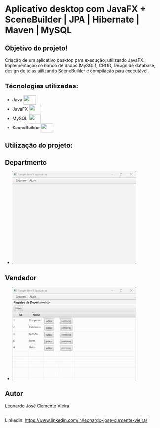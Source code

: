 # Aplicativo desktop com JavaFX + SceneBuilder | JPA | Hibernate | Maven | MySQL 
## Objetivo do projeto!
Criação de um aplicativo desktop para execução, utilizando JavaFX.
Implementação do banco de dados (MySQL), CRUD, 
Design de database, design de telas utilizando SceneBuilder e compilação para executável. 
## Técnologias utilizadas:
- Java <img align="center" height="30" width="40" src="https://cdn.jsdelivr.net/gh/devicons/devicon/icons/java/java-original.svg" />
- JavaFX <img align="center" height="30" width="40" src="https://matruskan.files.wordpress.com/2013/08/javafx_logo_color_1r.jpg" /> 
- MySQL <img align="center" height="30" width="40" src="https://cdn.jsdelivr.net/gh/devicons/devicon/icons/mysql/mysql-plain.svg" />
- SceneBuilder <img align="center" height="30" width="40" src="https://i0.wp.com/gluonhq.com/wp-content/uploads/2015/02/SceneBuilderLogo.png?fit=781%2C781&ssl=1">
## Utilização do projeto:
## Departmento
- <img height="300" width="400" src="gif1.gif">
## Vendedor
- <img height="300" width="400" src="gif2.gif">
## Autor
Leonardo José Clemente Vieira
##
Linkedin: https://www.linkedin.com/in/leonardo-jose-clemente-vieira/


